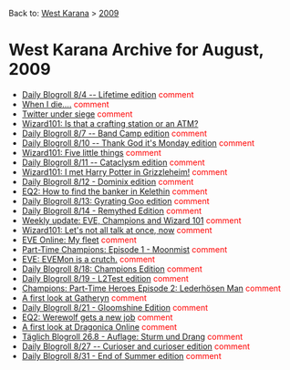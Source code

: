 Back to: [West Karana](/posts/westkarana.md) > [2009](/posts/2009/westkarana.md)
# West Karana Archive for August, 2009

* [Daily Blogroll 8/4 -- Lifetime edition](3964.md) <span style="color:red;">comment</span>
* [When I die....](3976.md) <span style="color:red;">comment</span>
* [Twitter under siege](3979.md) <span style="color:red;">comment</span>
* [Wizard101: Is that a crafting station or an ATM?](3980.md) <span style="color:red;"></span>
* [Daily Blogroll 8/7 -- Band Camp edition](3983.md) <span style="color:red;">comment</span>
* [Daily Blogroll 8/10 -- Thank God it's Monday edition](3990.md) <span style="color:red;">comment</span>
* [Wizard101: Five little things](3994.md) <span style="color:red;">comment</span>
* [Daily Blogroll 8/11 -- Cataclysm edition](3998.md) <span style="color:red;">comment</span>
* [Wizard101: I met Harry Potter in Grizzleheim!](4003.md) <span style="color:red;">comment</span>
* [Daily Blogroll 8/12 - Dominix edition](4006.md) <span style="color:red;">comment</span>
* [EQ2: How to find the banker in Kelethin](4010.md) <span style="color:red;">comment</span>
* [Daily Blogroll 8/13: Gyrating Goo edition](4017.md) <span style="color:red;">comment</span>
* [Daily Blogroll 8/14 - Remythed Edition](4021.md) <span style="color:red;">comment</span>
* [Weekly update: EVE, Champions and Wizard 101](4024.md) <span style="color:red;">comment</span>
* [Wizard101: Let's not all talk at once, now](4030.md) <span style="color:red;">comment</span>
* [EVE Online: My fleet](4033.md) <span style="color:red;">comment</span>
* [Part-Time Champions: Episode 1 - Moonmist](4039.md) <span style="color:red;">comment</span>
* [EVE: EVEMon is a crutch.](4045.md) <span style="color:red;">comment</span>
* [Daily Blogroll 8/18: Champions Edition](4048.md) <span style="color:red;">comment</span>
* [Daily Blogroll 8/19 - L2Test edition](4051.md) <span style="color:red;">comment</span>
* [Champions: Part-Time Heroes Episode 2: Lederhösen Man](4054.md) <span style="color:red;">comment</span>
* [A first look at Gatheryn](4057.md) <span style="color:red;">comment</span>
* [Daily Blogroll 8/21 - Gloomshine Edition](4070.md) <span style="color:red;">comment</span>
* [EQ2: Werewolf gets a new job](4073.md) <span style="color:red;">comment</span>
* [A first look at Dragonica Online](4080.md) <span style="color:red;">comment</span>
* [Täglich Blogroll 26.8 - Auflage: Sturm und Drang](4083.md) <span style="color:red;">comment</span>
* [Daily Blogroll 8/27 -- Curioser and curioser edition](4086.md) <span style="color:red;">comment</span>
* [Daily Blogroll 8/31 - End of Summer edition](4089.md) <span style="color:red;">comment</span>
